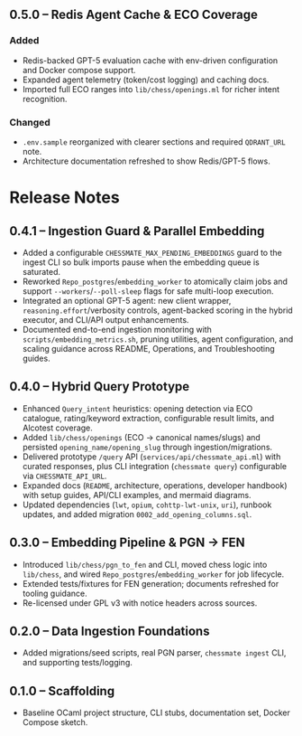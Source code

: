 ## 0.5.0 – Redis Agent Cache & ECO Coverage

### Added
- Redis-backed GPT-5 evaluation cache with env-driven configuration and Docker compose support.
- Expanded agent telemetry (token/cost logging) and caching docs.
- Imported full ECO ranges into `lib/chess/openings.ml` for richer intent recognition.

### Changed
- `.env.sample` reorganized with clearer sections and required `QDRANT_URL` note.
- Architecture documentation refreshed to show Redis/GPT-5 flows.

# Release Notes

## 0.4.1 – Ingestion Guard & Parallel Embedding
- Added a configurable `CHESSMATE_MAX_PENDING_EMBEDDINGS` guard to the ingest CLI so bulk imports pause when the embedding queue is saturated.
- Reworked `Repo_postgres`/`embedding_worker` to atomically claim jobs and support `--workers`/`--poll-sleep` flags for safe multi-loop execution.
- Integrated an optional GPT-5 agent: new client wrapper, `reasoning.effort`/verbosity controls, agent-backed scoring in the hybrid executor, and CLI/API output enhancements.
- Documented end-to-end ingestion monitoring with `scripts/embedding_metrics.sh`, pruning utilities, agent configuration, and scaling guidance across README, Operations, and Troubleshooting guides.

## 0.4.0 – Hybrid Query Prototype
- Enhanced `Query_intent` heuristics: opening detection via ECO catalogue, rating/keyword extraction, configurable result limits, and Alcotest coverage.
- Added `lib/chess/openings` (ECO → canonical names/slugs) and persisted `opening_name/opening_slug` through ingestion/migrations.
- Delivered prototype `/query` API (`services/api/chessmate_api.ml`) with curated responses, plus CLI integration (`chessmate query`) configurable via `CHESSMATE_API_URL`.
- Expanded docs (`README`, architecture, operations, developer handbook) with setup guides, API/CLI examples, and mermaid diagrams.
- Updated dependencies (`lwt`, `opium`, `cohttp-lwt-unix`, `uri`), runbook updates, and added migration `0002_add_opening_columns.sql`.

## 0.3.0 – Embedding Pipeline & PGN → FEN
- Introduced `lib/chess/pgn_to_fen` and CLI, moved chess logic into `lib/chess`, and wired `Repo_postgres`/`embedding_worker` for job lifecycle.
- Extended tests/fixtures for FEN generation; documents refreshed for tooling guidance.
- Re-licensed under GPL v3 with notice headers across sources.

## 0.2.0 – Data Ingestion Foundations
- Added migrations/seed scripts, real PGN parser, `chessmate ingest` CLI, and supporting tests/logging.

## 0.1.0 – Scaffolding
- Baseline OCaml project structure, CLI stubs, documentation set, Docker Compose sketch.
